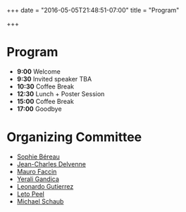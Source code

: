 +++
date = "2016-05-05T21:48:51-07:00"
title = "Program"

+++

# Program

- **9:00** Welcome
- **9:30** Invited speaker TBA
- **10:30** Coffee Break
- **12:30** Lunch + Poster Session
- **15:00** Coffee Break
- **17:00** Goodbye

# Organizing Committee

- [Sophie Béreau](http://perso.uclouvain.be/sophie.bereau/presentation.html)
- [Jean-Charles Delvenne](http://perso.uclouvain.be/jean-charles.delvenne/)
- [Mauro Faccin](http://maurofaccin.bitbucket.org/)
- [Yerali Gandica](https://sites.google.com/site/ygandica/)
- [Leonardo Gutierrez](http://www.uclouvain.be/leonardo.gutierrez)
- [Leto Peel](http://gdriv.es/letopeel)
- [Michael Schaub](http://michaelschaub.github.io/)

